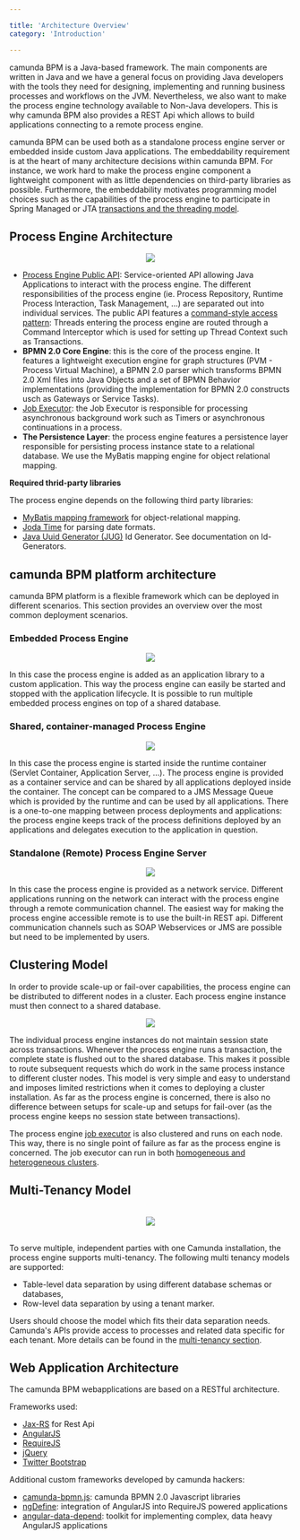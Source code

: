 ```yaml
---

title: 'Architecture Overview'
category: 'Introduction'

---
```



camunda BPM is a Java-based framework. The main components are written in Java and we have a general focus on providing Java developers with the tools they need for designing, implementing and running business processes and workflows on the JVM. Nevertheless, we also want to make the process engine technology available to Non-Java developers. This is why camunda BPM also provides a REST Api which allows to build applications connecting to a remote process engine.

camunda BPM can be used both as a standalone process engine server or embedded inside custom Java applications. The embeddability requirement is at the heart of many architecture decisions within camunda BPM. For instance, we work hard to make the process engine component a lightweight component with as little dependencies on third-party libraries as possible. Furthermore, the embeddability motivates programming model choices such as the capabilities of the process engine to participate in Spring Managed or JTA [transactions and the threading model](ref:#process-engine-transactions-in-processes).


## Process Engine Architecture

<center><img class="img-responsive" src="ref:asset:/assets/img/user-guide/process-engine-architecture.png"></img></center>

* [Process Engine Public API](ref:#process-engine-process-engine-api): Service-oriented API allowing Java Applications to interact with the process engine. The different responsibilities of the process engine (ie. Process Repository, Runtime Process Interaction, Task Management, ...) are separated out into individual services. The public API features a [command-style access pattern](http://en.wikipedia.org/wiki/Command_pattern): Threads entering the process engine are routed through a Command Interceptor which is used for setting up Thread Context such as Transactions.
* **BPMN 2.0 Core Engine**: this is the core of the process engine. It features a lightweight execution engine for graph structures (PVM - Process Virtual Machine), a BPMN 2.0 parser which transforms BPMN 2.0 Xml files into Java Objects and a set of BPMN Behavior implementations (providing the implementation for BPMN 2.0 constructs usch as Gateways or Service Tasks).
* [Job Executor](ref:#process-engine-the-job-executor): the Job Executor is responsible for processing asynchronous background work such as Timers or asynchronous continuations in a process.
* **The Persistence Layer**: the process engine features a persistence layer responsible for persisting process instance state to a relational database. We use the MyBatis mapping engine for object relational mapping.

__Required thrid-party libraries__

The process engine depends on the following third party libraries:

*   [MyBatis mapping framework](http://mybatis.github.io/mybatis-3/) for object-relational mapping.
*   [Joda Time](http://www.joda.org/joda-time/) for parsing date formats.
*   [Java Uuid Generator (JUG)](http://wiki.fasterxml.com/JugHome) Id Generator. See documentation on Id-Generators.


## camunda BPM platform architecture

camunda BPM platform is a flexible framework which can be deployed in different scenarios. This section provides an overview over the most common deployment scenarios.


### Embedded Process Engine

<center><img class="img-responsive" src="ref:asset:/assets/img/user-guide/embedded-process-engine.png"></img></center>

In this case the process engine is added as an application library to a custom application. This way the process engine can easily be started and stopped with the application lifecycle. It is possible to run multiple embedded process engines on top of a shared database.

### Shared, container-managed Process Engine

<center><img class="img-responsive" src="ref:asset:/assets/img/user-guide/shared-process-engine.png"></img></center>

In this case the process engine is started inside the runtime container (Servlet Container, Application Server, ...). The process engine is provided as a container service and can be shared by all applications deployed inside the container. The concept can be compared to a JMS Message Queue which is provided by the runtime and can be used by all applications. There is a one-to-one mapping between process deployments and applications: the process engine keeps track of the process definitions deployed by an applications and delegates execution to the application in question.

### Standalone (Remote) Process Engine Server

<center><img class="img-responsive" src="ref:asset:/assets/img/user-guide/standalone-process-engine.png"></img></center>

In this case the process engine is provided as a network service. Different applications running on the network can interact with the process engine through a remote communication channel. The easiest way for making the process engine accessible remote is to use the built-in REST api. Different communication channels such as SOAP Webservices or JMS are possible but need to be implemented by users.

## Clustering Model

In order to provide scale-up or fail-over capabilities, the process engine can be distributed to different nodes in a cluster. Each process engine instance must then connect to a shared database.

<center><img class="img-responsive" src="ref:asset:/assets/img/user-guide/clustered-process-engine.png"></img></center>

The individual process engine instances do not maintain session state across transactions. Whenever the process engine runs a transaction, the complete state is flushed out to the shared database. This makes it possible to route subsequent requests which do work in the same process instance to different cluster nodes. This model is very simple and easy to understand and imposes limited restrictions when it comes to deploying a cluster installation. As far as the process engine is concerned, there is also no difference between setups for scale-up and setups for fail-over (as the process engine keeps no session state between transactions).

The process engine [job executor](ref:#process-engine-the-job-executor) is also clustered and runs on each node. This way, there is no single point of failure as far as the process engine is concerned. The job executor can run in both [homogeneous and heterogeneous clusters](ref:#process-engine-the-job-executor-cluster-setups).

## Multi-Tenancy Model

<br>
<center><img class="img-responsive" src="ref:asset:/assets/img/user-guide/multi-tenancy-process-engine.png"></img></center>
<br>

To serve multiple, independent parties with one Camunda installation, the process engine supports
multi-tenancy. The following multi tenancy models are supported:

* Table-level data separation by using different database schemas or databases,
* Row-level data separation by using a tenant marker.

Users should choose the model which fits their data separation needs. Camunda's APIs provide access
to processes and related data specific for each tenant.
More details can be found in the  [multi-tenancy section](ref:#process-engine-multi-tenancy).

## Web Application Architecture

The camunda BPM webapplications are based on a RESTful architecture.

Frameworks used:

*   [Jax-RS](https://jax-rs-spec.java.net/) for Rest Api
*   [AngularJS](http://angularjs.org)
*   [RequireJS](http://requirejs.org)
*   [jQuery](http://jquery.com)
*   [Twitter Bootstrap](http://getbootstrap.com)

Additional custom frameworks developed by camunda hackers:

*   [camunda-bpmn.js](https://github.com/camunda/camunda-bpmn.js): camunda BPMN 2.0 Javascript libraries
*   [ngDefine](https://github.com/Nikku/requirejs-angular-define): integration of AngularJS into RequireJS powered applications
*   [angular-data-depend](https://github.com/Nikku/angular-data-depend): toolkit for implementing complex, data heavy AngularJS applications


